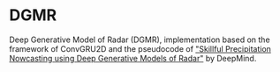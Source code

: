 # DGMR

Deep Generative Model of Radar (DGMR), implementation based on the framework of ConvGRU2D and the pseudocode of ["Skillful Precipitation Nowcasting using Deep Generative Models of Radar"](https://github.com/deepmind/deepmind-research/tree/master/nowcasting) by DeepMind.